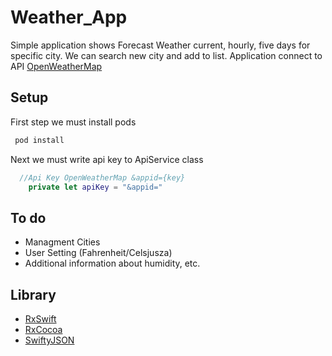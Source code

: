 # Weather_App
Simple application shows Forecast Weather current, hourly, five days for specific city. We can search new city and add to list. Application connect to API [OpenWeatherMap](https://openweathermap.org)

## Setup
 First step we must install pods
 
```bash
 pod install 
```
Next we must write api key to ApiService class

```swift
  //Api Key OpenWeatherMap &appid={key}
    private let apiKey = "&appid="
```

## To do
- Managment Cities
- User Setting (Fahrenheit/Celsjusza)
- Additional information about humidity, etc.

## Library

- [RxSwift](https://github.com/ReactiveX/RxSwift)
- [RxCocoa](https://github.com/ReactiveX/RxSwift)
- [SwiftyJSON](https://github.com/SwiftyJSON/SwiftyJSON)
